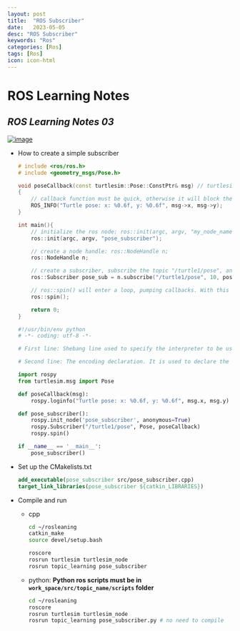 ```yaml
---
layout: post
title:  "ROS Subscriber"
date:   2023-05-05
desc: "ROS Subscriber"
keywords: "Ros"
categories: [Ros]
tags: [Ros]
icon: icon-html
---
```



# ROS Learning Notes 
## _ROS Learning Notes 03_

[![image](https://tknika.eus/wp-content/uploads/2022/10/ros.png)](https://www.bilibili.com/video/BV1zt411G7Vn?p=11&vd_source=d8d0bffc8e5266c19ad61d5b6c71609e)


- How to create a simple subscriber

    ```cpp
    # include <ros/ros.h> 
    # include <geometry_msgs/Pose.h>

    void poseCallback(const turtlesim::Pose::ConstPtr& msg) // turtlesim::Pose is the message type, ConstPtr is the message pointer type
    {
        // callback function must be quick, otherwise it will block the thread
        ROS_INFO("Turtle pose: x: %0.6f, y: %0.6f", msg->x, msg->y);
    }

    int main(){
        // initialize the ros node: ros::init(argc, argv, "my_node_name");
        ros::init(argc, argv, "pose_subscriber");

        // create a node handle: ros::NodeHandle n;
        ros::NodeHandle n;

        // create a subscriber, subscribe the topic "/turtle1/pose", and call the callback function "poseCallback" when receiving a message, 10 is the queue size for the message
        ros::Subscriber pose_sub = n.subscribe("/turtle1/pose", 10, poseCallback);

        // ros::spin() will enter a loop, pumping callbacks. With this version, all callbacks will be called from within this thread (the main one). ros::spin() will exit when Ctrl-C is pressed, or the node is shutdown by the master.
        ros::spin();

        return 0;
    }
    ```

    ``` python
    #!/usr/bin/env python
    # -*- coding: utf-8 -*- 

    # First line: Shebang line used to specify the interpreter to be used to run the script. Here is python interpreter, which is located at /usr/bin/env.

    # Second line: The encoding declaration. It is used to declare the encoding used in the script.

    import rospy
    from turtlesim.msg import Pose

    def poseCallback(msg):
        rospy.loginfo("Turtle pose: x: %0.6f, y: %0.6f", msg.x, msg.y)

    def pose_subscriber():
        rospy.init_node('pose_subscriber', anonymous=True)
        rospy.Subscriber("/turtle1/pose", Pose, poseCallback)
        rospy.spin()

    if __name__ == '__main__':
        pose_subscriber()
    ```

- Set up the CMakelists.txt
  ```cmake
  add_executable(pose_subscriber src/pose_subscriber.cpp)
  target_link_libraries(pose_subscriber ${catkin_LIBRARIES})
  ```

- Compile and run
  - cpp
    ```bash
    cd ~/rosleaning
    catkin_make
    source devel/setup.bash

    roscore
    rosrun turtlesim turtlesim_node
    rosrun topic_learning pose_subscriber
    ```
  - python: **Python ros scripts must be in `work_space/src/topic_name/scripts` folder**
    ```bash
    cd ~/rosleaning
    roscore
    rosrun turtlesim turtlesim_node
    rosrun topic_learning pose_subscriber.py # no need to compile
    ```
